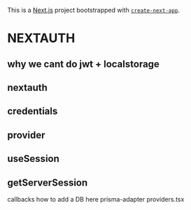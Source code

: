 This is a [Next.js](https://nextjs.org) project bootstrapped with [`create-next-app`](https://nextjs.org/docs/app/api-reference/cli/create-next-app).

# NEXTAUTH

## why we cant do jwt + localstorage

## nextauth

## credentials

## provider

## useSession

## getServerSession

callbacks how to add a DB here prisma-adapter providers.tsx
